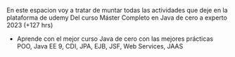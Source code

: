 En este espacion voy a tratar de muntar todas las actividades que  deje en  la plataforma de udemy 
Del curso  Máster Completo en Java de cero a experto 2023 (+127 hrs)

- Aprende con el mejor curso Java de cero con las mejores prácticas POO, Java EE 9, CDI, JPA, EJB, JSF, Web Services, JAAS
